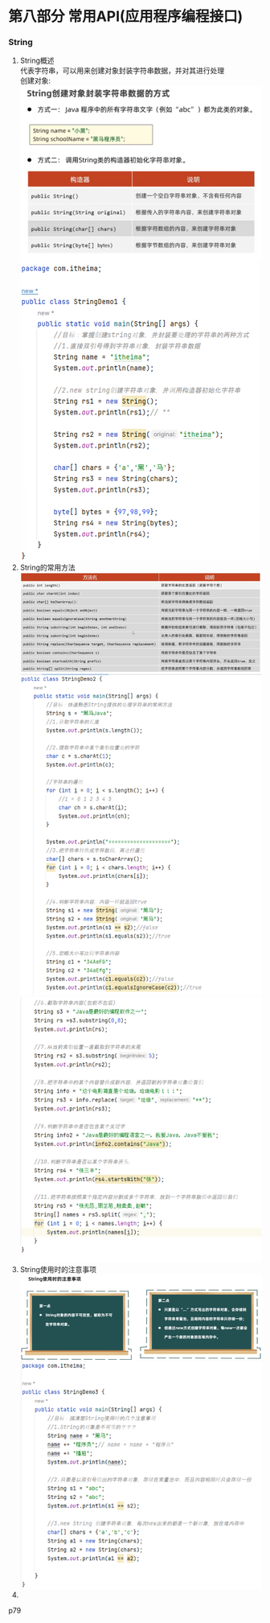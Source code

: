 # 第八部分 常用API(应用程序编程接口)  

### String  
1.  String概述  
代表字符串，可以用来创建对象封装字符串数据，并对其进行处理  
创建对象:  
![img_164.png](img_164.png)  
![img_165.png](img_165.png)  
2.  String的常用方法  
![img_166.png](img_166.png)  
![img_167.png](img_167.png)  
![img_168.png](img_168.png)  
3.  String使用时的注意事项  
![img_169.png](img_169.png)  
![img_170.png](img_170.png)  
4. 




p79

 




































